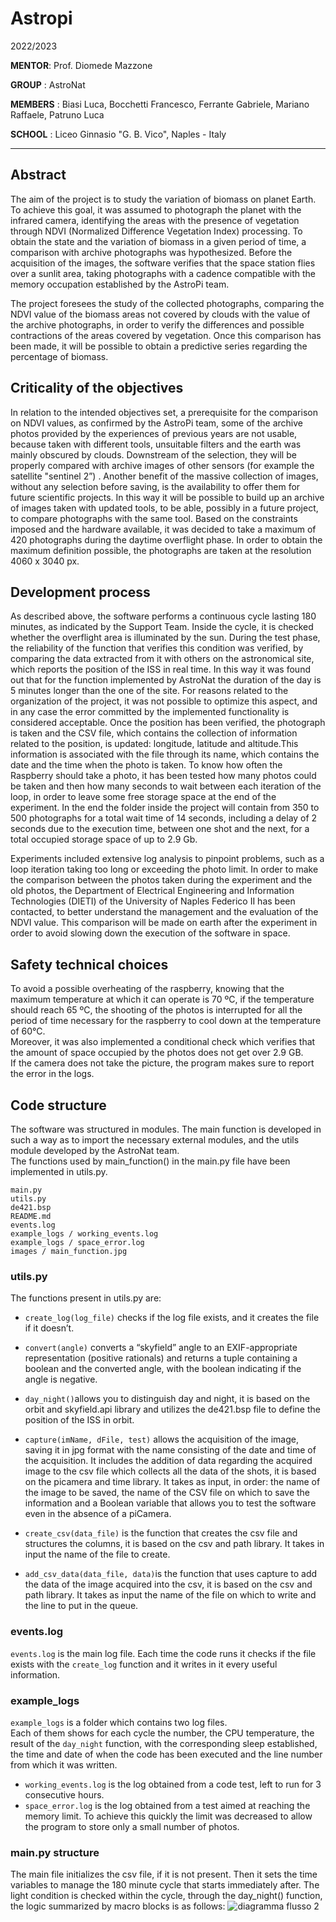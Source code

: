 # Astropi 
2022/2023

**MENTOR**: Prof. Diomede Mazzone

**GROUP** : AstroNat

**MEMBERS** :  Biasi Luca, Bocchetti Francesco, Ferrante Gabriele, Mariano Raffaele, Patruno Luca 

**SCHOOL** :  Liceo Ginnasio "G. B. Vico", Naples - Italy
***
## Abstract
The aim of the project is to study the variation of biomass on planet Earth. To achieve this goal, it was assumed to photograph the planet with the infrared camera, identifying the areas with the presence of vegetation through NDVI (Normalized Difference Vegetation Index) processing. To obtain the state and the variation of biomass in a given period of time, a comparison with archive photographs was hypothesized.
Before the acquisition of the images, the software verifies that the space station flies over a sunlit area, taking photographs with a cadence compatible with the memory occupation established by the AstroPi team.

The project foresees the study of the collected photographs, comparing the NDVI value of the biomass areas not covered by clouds with the value of the archive photographs, in order to verify the differences and possible contractions of the areas covered by vegetation. Once this comparison has been made, it will be possible to obtain a predictive series regarding the percentage of biomass.


## Criticality of the objectives
In relation to the intended objectives set, a prerequisite for the comparison on NDVI values, as confirmed by the AstroPi team, some of the archive photos provided by the experiences of previous years are not usable, because taken with different tools, unsuitable filters and the earth was mainly obscured by clouds. Downstream of the selection, they will be properly compared with archive images of other sensors (for example the satellite "sentinel 2”) . Another benefit of the massive collection of images, without any selection before saving, is the availability to offer them for future scientific projects. In this way it will be possible to build up an archive of images taken with updated tools, to be able, possibly in a future project, to compare photographs with the same tool. Based on the constraints imposed and the hardware available, it was decided to take a maximum of 420 photographs during the daytime overflight phase. In order to obtain the maximum definition possible, the photographs are taken at the resolution 4060 x 3040 px.


## Development process
As described above, the software performs a continuous cycle lasting 180 minutes, as indicated by the Support Team. Inside the cycle, it is checked whether the overflight area is illuminated by the sun. During the test phase, the reliability of the function that verifies this condition was verified, by comparing the data extracted from it with others on the astronomical site, which reports the position of the ISS in real time. In this way it was found out that for the function implemented by AstroNat the duration of the day is 5 minutes longer than the one of the site. For reasons related to the organization of the project, it was not possible to optimize this aspect, and in any case the error committed by the implemented functionality is considered acceptable. Once the position has been verified, the photograph is taken and the CSV file, which contains the collection of information related to the position, is updated: longitude, latitude and altitude.This information is associated with the file through its name, which contains the date and the time when the photo is taken. To know how often the Raspberry should take a photo, it has been tested how many photos could be taken and then how many seconds to wait between each iteration of the loop, in order to leave some free storage space at the end of the experiment. In the end the folder inside the project will contain from 350 to 500 photographs for a total wait time of 14 seconds, including a delay of 2 seconds due to the execution time, between one shot and the next, for a total occupied storage space of up to 2.9 Gb.  
  
Experiments included extensive log analysis to pinpoint problems, such as a loop iteration taking too long or exceeding the photo limit.
In order to make the comparison between the photos taken during the experiment and the old photos, the Department of Electrical Engineering and Information Technologies (DIETI) of the University of Naples Federico II has been contacted, to better understand the management and the evaluation of the NDVI value. This comparison will be made on earth after the experiment in order to avoid slowing down the execution of the software in space.

## Safety technical choices
To avoid a possible overheating of the raspberry, knowing that the maximum temperature at which it can operate is 70 ºC, if the temperature should reach 65 ºC, the shooting of the photos is interrupted for all the period of time necessary for the raspberry to cool down at the temperature of 60°C.  
Moreover, it was also implemented a conditional check which verifies that the amount of space occupied by the photos does not get over 2.9 GB.  
If the camera does not take the picture, the program makes sure to report the error in the logs.

## Code structure
The software was structured in modules. The main function is developed in such a way as to import the necessary external modules, and the utils module developed by the AstroNat team.  
The functions used by main_function() in the main.py file have been implemented in utils.py.
```
main.py
utils.py
de421.bsp
README.md
events.log
example_logs / working_events.log
example_logs / space_error.log
images / main_function.jpg
```

### utils.py
The functions present in utils.py are:

* `create_log(log_file)` checks if the log file exists, and it creates the file if it doesn’t.
* `convert(angle)` converts a “skyfield” angle to an EXIF-appropriate representation (positive rationals) and returns a tuple containing a boolean and the converted angle, with the boolean indicating if the angle is negative.
* ` day_night() `allows you to distinguish day and night, it is based on the orbit and skyfield.api library and utilizes the de421.bsp file to define the position of the ISS in orbit.
* ` capture(imName, dFile, test) ` allows the acquisition of the image, saving it in jpg format with the name consisting of the date and time of the acquisition. It includes the addition of data regarding the acquired image to the csv file which collects all the data of the shots, it is based on the picamera and time library. It takes as input, in order: the name of the image to be saved, the name of the CSV file on which to save the information and a Boolean variable that allows you to test the software even in the absence of a piCamera.

* ` create_csv(data_file) `  is the function that creates the csv file and structures the columns, it is based on the csv and path library. It takes in input the name of the file to create.

* ` add_csv_data(data_file, data) `is the function that uses capture to add the data of the image acquired into the csv, it is based on the csv and path library. It takes as input the name of the file on which to write and the line to put in the queue.

### events.log
`events.log` is the main log file. Each time the code runs it checks if the file exists with the `create_log` function and it writes in it every useful information.


### example_logs
`example_logs` is a folder which contains two log files.  
Each of them shows for each cycle the number, the CPU temperature, the result of the `day_night` function, with the corresponding sleep established, the time and date of when the code has been executed and the line number from which it was written.

* `working_events.log` is the log obtained from a code test, left to run for 3 consecutive hours.
* `space_error.log` is the log obtained from a test aimed at reaching the memory limit. To achieve this quickly the limit was decreased to allow the program to store only a small number of photos.



### main.py structure
The main file initializes the csv file, if it is not present. Then it sets the time variables to manage the 180 minute cycle that starts immediately after. The light condition is checked within the cycle, through the day_night() function, the logic summarized by macro blocks is as follows:
![diagramma flusso 2](https://user-images.githubusercontent.com/74982114/221209695-e56156e5-83c5-4838-b9f7-5713b52bf735.jpg)




